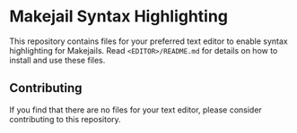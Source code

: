 # Makejail Syntax Highlighting

This repository contains files for your preferred text editor to enable syntax highlighting for Makejails. Read `<EDITOR>/README.md` for details on how to install and use these files.

## Contributing

If you find that there are no files for your text editor, please consider contributing to this repository.
